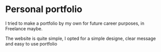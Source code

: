 # Personal portfolio

I tried to make a portfolio by my own for future career purposes, in Freelance maybe.

The website is quite simple, I opted for a simple designe, clear message and easy to use portfolio
